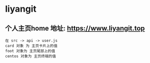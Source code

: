 # liyangit
## 个人主页home  地址: https://www.liyangit.top
```使用备注
在 src -> api -> user.js
card 对象 为 主页卡片上的值
foot 对象为 主页尾部上的值
centos 对象为 主页终端的值
````
